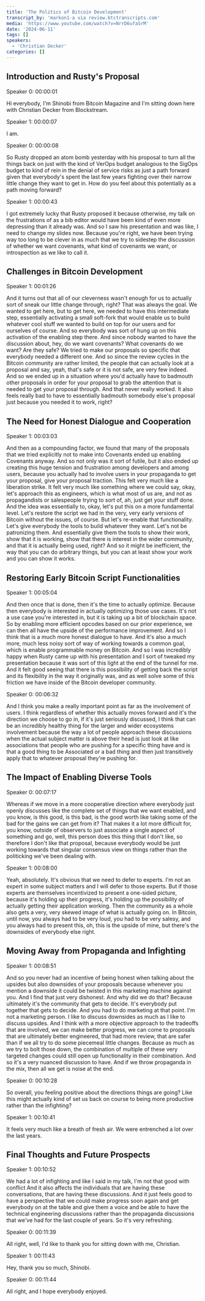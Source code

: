 ```yaml
---
title: 'The Politics of Bitcoin Development'
transcript_by: 'markon1-a via review.btctranscripts.com'
media: 'https://www.youtube.com/watch?v=NrrD6ufaSrM'
date: '2024-06-11'
tags: []
speakers:
  - 'Christian Decker'
categories: []
---
```

## Introduction and Rusty's Proposal

Speaker 0: 00:00:01

Hi everybody, I'm Shinobi from Bitcoin Magazine and I'm sitting down here with Christian Decker from Blockstream.

Speaker 1: 00:00:07

I am.

Speaker 0: 00:00:08

So Rusty dropped an atom bomb yesterday with his proposal to turn all the things back on just with the kind of VerOps budget analogous to the SigOps budget to kind of rein in the denial of service risks as just a path forward given that everybody's spent the last few years fighting over their narrow little change they want to get in.
How do you feel about this potentially as a path moving forward?

Speaker 1: 00:00:43

I got extremely lucky that Rusty proposed it because otherwise, my talk on the frustrations of as a bib editor would have been kind of even more depressing than it already was.
And so I saw his presentation and was like, I need to change my slides now.
Because you're right, we have been trying way too long to be clever in as much that we try to sidestep the discussion of whether we want covenants, what kind of covenants we want, or introspection as we like to call it.

## Challenges in Bitcoin Development

Speaker 1: 00:01:26

And it turns out that all of our cleverness wasn't enough for us to actually sort of sneak our little change through, right?
That was always the goal.
We wanted to get here, but to get here, we needed to have this intermediate step, essentially activating a small soft-fork that would enable us to build whatever cool stuff we wanted to build on top for our users and for ourselves of course.
And so everybody was sort of hung up on this activation of the enabling step there.
And since nobody wanted to have the discussion about, hey, do we want covenants?
What covenants do we want?
Are they safe?
We tried to make our proposals so specific that everybody needed a different one.
And so since the review cycles in the Bitcoin community are rather limited, the people that can actually look at a proposal and say, yeah, that's safe or it is not safe, are very few indeed.
And so we ended up in a situation where you'd actually have to badmouth other proposals in order for your proposal to grab the attention that is needed to get your proposal through.
And that never really worked.
It also feels really bad to have to essentially badmouth somebody else's proposal just because you needed it to work, right?

## The Need for Honest Dialogue and Cooperation

Speaker 1: 00:03:03

And then as a compounding factor, we found that many of the proposals that we tried explicitly not to make into Covenants ended up enabling Covenants anyway.
And so not only was it sort of futile, but it also ended up creating this huge tension and frustration among developers and among users, because you actually had to involve users in your propaganda to get your proposal, give your proposal traction.
This felt very much like a liberation strike.
It felt very much like something where we could say, okay, let's approach this as engineers, which is what most of us are, and not as propagandists or salespeople trying to sort of, ah, just get your stuff done.
And the idea was essentially to, okay, let's put this on a more fundamental level.
Let's restore the script we had in the very, very early versions of Bitcoin without the issues, of course.
But let's re-enable that functionality.
Let's give everybody the tools to build whatever they want.
Let's not be patronizing them.
And essentially give them the tools to show their work, show that it is working, show that there is interest in the wider community, and that it is actually being used, right?
And so it might be inefficient, the way that you can do arbitrary things, but you can at least show your work and you can show it works.

## Restoring Early Bitcoin Script Functionalities

Speaker 1: 00:05:04

And then once that is done, then it's the time to actually optimize.
Because then everybody is interested in actually optimizing those use cases.
It's not a use case you're interested in, but it is taking up a bit of blockchain space.
So by enabling more efficient opcodes based on our prior experience, we can then all have the upside of the performance improvement.
And so I think that is a much more honest dialogue to have.
And it's also a much more, much less noisy sort of way of working towards a common goal, which is enable programmable money on Bitcoin.
And so I was incredibly happy when Rusty came up with his presentation and I sort of tweaked my presentation because it was sort of this light at the end of the tunnel for me.
And it felt good seeing that there is this possibility of getting back the script and its flexibility in the way it originally was, and as well solve some of this friction we have inside of the Bitcoin developer community.

Speaker 0: 00:06:32

And I think you make a really important point as far as the involvement of users.
I think regardless of whether this actually moves forward and it's the direction we choose to go in, if it's just seriously discussed, I think that can be an incredibly healthy thing for the larger and wider ecosystems involvement because the way a lot of people approach these discussions when the actual subject matter is above their head is just look at like associations that people who are pushing for a specific thing have and is that a good thing to be Associated or a bad thing and then just transitively apply that to whatever proposal they're pushing for.

## The Impact of Enabling Diverse Tools

Speaker 0: 00:07:17

Whereas if we move in a more cooperative direction where everybody just openly discusses like the complete set of things that we want enabled, and you know, is this good, is this bad, is the good worth like taking some of the bad for the gains we can get from it?
That makes it a lot more difficult for, you know, outside of observers to just associate a single aspect of something and go, well, this person does this thing that I don't like, so therefore I don't like that proposal, because everybody would be just working towards that singular consensus view on things rather than the politicking we've been dealing with.

Speaker 1: 00:08:00

Yeah, absolutely.
It's obvious that we need to defer to experts.
I'm not an expert in some subject matters and I will defer to those experts.
But if those experts are themselves incentivized to present a one-sided picture, because it's holding up their progress, it's holding up the possibility of actually getting their application working.
Then the community as a whole also gets a very, very skewed image of what is actually going on.
In Bitcoin, until now, you always had to be very loud, you had to be very salesy, and you always had to present this, oh, this is the upside of mine, but there's the downsides of everybody else right.

## Moving Away from Propaganda and Infighting

Speaker 1: 00:08:51

And so you never had an incentive of being honest when talking about the upsides but also downsides of your proposals because whenever you mention a downside it could be twisted in this marketing machine against you.
And I find that just very dishonest.
And why did we do that?
Because ultimately it's the community that gets to decide.
It's everybody put together that gets to decide.
And you had to do marketing at that point.
I'm not a marketing person.
I like to discuss downsides as much as I like to discuss upsides.
And I think with a more objective approach to the tradeoffs that are involved, we can make better progress, we can come to proposals that are ultimately better engineered, that had more review, that are safer than if we all try to do some piecemeal little changes.
Because as much as we try to bolt those down, the combination of multiple of these very targeted changes could still open up functionality in their combination.
And so it's a very nuanced discussion to have.
And if we throw propaganda in the mix, then all we get is noise at the end.

Speaker 0: 00:10:28

So overall, you feeling positive about the directions things are going?
Like this might actually kind of set us back on course to being more productive rather than the infighting?

Speaker 1: 00:10:41

It feels very much like a breath of fresh air.
We were entrenched a lot over the last years.

## Final Thoughts and Future Prospects

Speaker 1: 00:10:52

We had a lot of infighting and like I said in my talk, I'm not that good with conflict And it also affects the individuals that are having these conversations, that are having these discussions.
And it just feels good to have a perspective that we could make progress soon again and get everybody on at the table and give them a voice and be able to have the technical engineering discussions rather than the propaganda discussions that we've had for the last couple of years.
So it's very refreshing.

Speaker 0: 00:11:39

All right, well, I'd like to thank you for sitting down with me, Christian.

Speaker 1: 00:11:43

Hey, thank you so much, Shinobi.

Speaker 0: 00:11:44

All right, and I hope everybody enjoyed.
